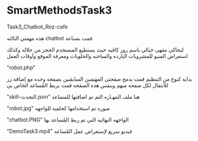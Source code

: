 # SmartMethodsTask3

Task3_Chatbot_Roz-cafe


هذه مهمتي الثالثه
chatbot قمت بصناعة

ليحاكي مقهى خيالي باسم روز كافيه
حيث يستطيع المستخدم الحجز من خلاله وكذلك
استعراض المنيو للمشروبات البارده والساخنه والحلويات
ومعرفة الموقع وأوقات العمل 


"robot.php"


بداية كنوع من التنظيم قمت بدمج صفحتي المهتمين السابقتين
بصفحه وحده مع إضافة زر للأنتفال لكل صفحه منهم
وبنفس هذه الصفحه قمت بربط المُساعد الخاص بي

"skill-التحدث.json"
هنا ملف المهـاره  التم تم اضافتها للمساعد

"robot.jpg"
صوره تم استخدامها كخلفيه للواجهه


"chatbot.PNG"
الواجهه النهائيه التي تم ربط المٌساعد بها

"DemoTask3.mp4"
فيديو سريع لإستعراض عمل المٌساعد
